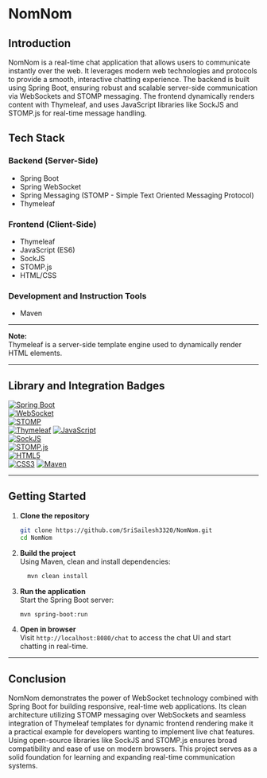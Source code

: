 # NomNom

## Introduction
NomNom is a real-time chat application that allows users to communicate instantly over the web. It leverages modern web technologies and protocols to provide a smooth, interactive chatting experience. The backend is built using Spring Boot, ensuring robust and scalable server-side communication via WebSockets and STOMP messaging. The frontend dynamically renders content with Thymeleaf, and uses JavaScript libraries like SockJS and STOMP.js for real-time message handling.

## Tech Stack

### Backend (Server-Side)
- Spring Boot
- Spring WebSocket
- Spring Messaging (STOMP - Simple Text Oriented Messaging Protocol)
- Thymeleaf

### Frontend (Client-Side)
- Thymeleaf
- JavaScript (ES6)
- SockJS
- STOMP.js
- HTML/CSS

### Development and Instruction Tools
- Maven

---

**Note:**  
Thymeleaf is a server-side template engine used to dynamically render HTML elements.

---

## Library and Integration Badges

[![Spring Boot](https://img.shields.io/badge/Spring_Boot-3.0-green?logo=spring)](https://spring.io/projects/spring-boot)  
[![WebSocket](https://img.shields.io/badge/WebSocket-API-blue)](https://developer.mozilla.org/en-US/docs/Web/API/WebSockets_API)  
[![STOMP](https://img.shields.io/badge/STOMP-Over_WebSocket-orange)](https://stomp.github.io/)  
[![Thymeleaf](https://img.shields.io/badge/Thymeleaf-3.1-yellowgreen)](https://www.thymeleaf.org/)
[![JavaScript](https://img.shields.io/badge/JavaScript-ES6-yellow?logo=javascript)](https://developer.mozilla.org/en-US/docs/Web/JavaScript)  
[![SockJS](https://img.shields.io/badge/SockJS-v1.6-blueviolet)](https://github.com/sockjs/sockjs-client)  
[![STOMP.js](https://img.shields.io/badge/STOMP.js-v2.3-lightgrey)](https://github.com/stomp-js/stompjs)  
[![HTML5](https://img.shields.io/badge/HTML5-orange?logo=html5)](https://developer.mozilla.org/en-US/docs/Web/HTML)  
[![CSS3](https://img.shields.io/badge/CSS3-blue?logo=css3)](https://developer.mozilla.org/en-US/docs/Web/CSS)
[![Maven](https://img.shields.io/badge/Maven-3.8-red?logo=apachemaven)](https://maven.apache.org/)

---

## Getting Started

1. **Clone the repository**  
    ```bash
   git clone https://github.com/SriSailesh3320/NomNom.git
   cd NomNom
   ```


2. **Build the project**  
   Using Maven, clean and install dependencies:  
    ```bash
      mvn clean install
   ```



3. **Run the application**  
   Start the Spring Boot server:  
    ```bash
    mvn spring-boot:run
    ```




4. **Open in browser**  
   Visit `http://localhost:8080/chat` to access the chat UI and start chatting in real-time.

---

## Conclusion
NomNom demonstrates the power of WebSocket technology combined with Spring Boot for building responsive, real-time web applications. Its clean architecture utilizing STOMP messaging over WebSockets and seamless integration of Thymeleaf templates for dynamic frontend rendering make it a practical example for developers wanting to implement live chat features. Using open-source libraries like SockJS and STOMP.js ensures broad compatibility and ease of use on modern browsers. This project serves as a solid foundation for learning and expanding real-time communication systems.